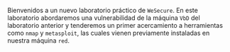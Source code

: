Bienvenidos a un nuevo laboratorio práctico de `WeSecure`. En este laboratorio abordaremos una vulnerabilidad de la máquina `VbD` del laboratorio anterior y tenderemos un primer acercamiento a herramientas como `nmap` y `metasploit`, las cuales vienen previamente instaladas en nuestra máquina `red`. 

